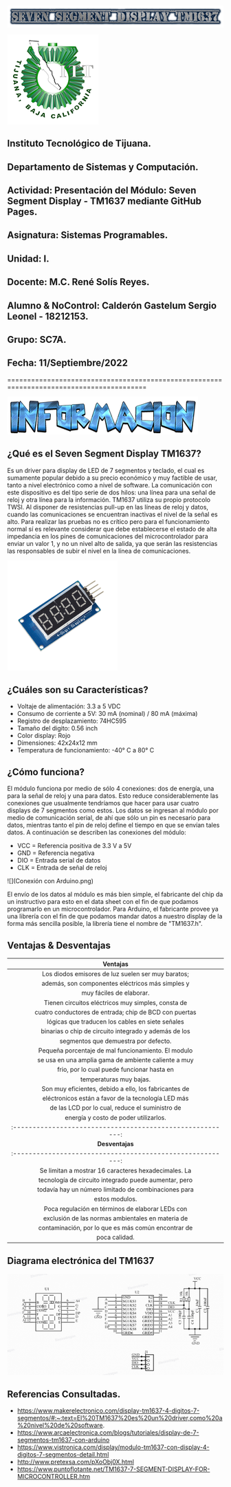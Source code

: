 ![](cooltext419192499420428.png)

![](Logo.png)

## Instituto Tecnológico de Tijuana.

## Departamento de Sistemas y Computación.

## Actividad: Presentación del Módulo: Seven Segment Display - TM1637 mediante GitHub Pages.

## Asignatura: Sistemas Programables.

## Unidad: I.

## Docente: M.C. René Solís Reyes.

## Alumno & NoControl: Calderón Gastelum Sergio Leonel - 18212153.

## Grupo: SC7A.

## Fecha: 11/Septiembre/2022

=========================================================================================

![](Cool419192750433595.png)

## ¿Qué es el Seven Segment Display TM1637?
Es un driver para display de LED de 7 segmentos y teclado, el cual es sumamente popular debido a su precio económico y muy factible de usar, tanto a nivel electrónico como a nivel de software.
La comunicación con este dispositivo es del tipo serie de dos hilos: una línea para una señal de reloj y otra línea para la información. TM1637 utiliza su propio protocolo TWSI. Al disponer de resistencias pull-up en las líneas de reloj y datos, cuando las comunicaciones se encuentran inactivas el nivel de la señal es alto. Para realizar las pruebas no es crítico pero para el funcionamiento normal sí es relevante considerar que debe establecerse el estado de alta impedancia en los pines de comunicaciones del microcontrolador para enviar un valor 1, y no un nivel alto de salida, ya que serán las resistencias las responsables de subir el nivel en la línea de comunicaciones.

![](TM1637.jpg)

## ¿Cuáles son su Características?
*  Voltaje de alimentación: 3.3 a 5 VDC
*  Consumo de corriente a 5V: 30 mA (nominal) / 80 mA (máxima)
*  Registro de desplazamiento: 74HC595
*  Tamaño del digito: 0.56 inch
*  Color display: Rojo
*  Dimensiones: 42x24x12 mm
*  Temperatura de funcionamiento: -40° C a 80° C

## ¿Cómo funciona?
El módulo funciona por medio de sólo 4 conexiones: dos de energía, una para la señal de reloj y una para datos. Esto reduce considerablemente las conexiones que usualmente tendríamos que hacer para usar cuatro displays de 7 segmentos como estos. Los datos se ingresan al módulo por medio de comunicación serial, de ahí que sólo un pin es necesario para datos, mientras tanto el pin de reloj define el tiempo en que se envían tales datos.
A continuación se describen las conexiones del módulo:
*  VCC = Referencia positiva de 3.3 V a 5V
*  GND = Referencia negativa
*  DIO = Entrada serial de datos
*  CLK = Entrada de  señal de reloj

![](Conexión con Arduino.png)

El envío de los datos al módulo es más bien simple, el fabricante del chip da un instructivo para esto en el data sheet con el fin de que podamos programarlo en un microcontrolador. Para Arduino, el fabricante provee ya una librería con el fin de que podamos mandar datos a nuestro display de la forma más sencilla posible, la librería tiene el nombre de "TM1637.h".

## Ventajas & Desventajas

|                       **Ventajas**        	              |
|:--------------------------------------------------------:	|
|  Los diodos emisores  de luz suelen  ser muy baratos;     |
|  además, son componentes  eléctricos más simples y        |
|  muy fáciles de elaborar.                                 | 
|  Tienen circuitos  eléctricos muy simples,  consta de     |
|  cuatro  conductores de entrada; chip de  BCD con puertas | 
|  lógicas que traducen  los cables en siete  señales       |
|  binarias o  chip de circuito  integrado y además  de los |
|  segmentos que  demuestra por defecto. 	                  |
|  Pequeña porcentaje de  mal funcionamiento.   El modulo   |
|  se usa  en una amplia  gama de ambiente  caliente a muy  |
|  frio,  por lo cual puede  funcionar hasta en             |
|  temperaturas muy bajas.                                  |
|  Son muy eficientes,  debido a ello, los  fabricantes de  |
|  eléctronicos están  a favor de la  tecnología LED más    |
|  de las LCD por lo cual,  reduce  el suministro  de       |
|  energía y costo de  poder utilizarlos.                  	|
|:--------------------------------------------------------: |
|                      **Desventajas**                     	|
|:--------------------------------------------------------: |
|  Se limitan a mostrar 16 caracteres hexadecimales. La     |
|  tecnología de circuito integrado puede aumentar, pero    |
|  todavía hay un número limitado de combinaciones para     |
|  estos modulos.                                          	|
|  Poca regulación en términos de elaborar LEDs con         | 
|  exclusión de las normas ambientales en materia de        |
|  contaminación, por lo que es más común encontrar de      |
|  poca calidad.                                            |

## Diagrama electrónica del TM1637
![](Diagrama.png)

## Referencias Consultadas.
*  https://www.makerelectronico.com/display-tm1637-4-digitos-7-segmentos/#:~:text=El%20TM1637%20es%20un%20driver,como%20a%20nivel%20de%20software.
*  https://www.arcaelectronica.com/blogs/tutoriales/display-de-7-segmentos-tm1637-con-arduino
*  https://www.vistronica.com/display/modulo-tm1637-con-display-4-digitos-7-segmentos-detail.html
*  http://www.pretexsa.com/pXoObj0X.html
*  https://www.puntoflotante.net/TM1637-7-SEGMENT-DISPLAY-FOR-MICROCONTROLLER.htm
